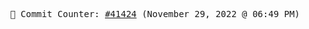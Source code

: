 <p align="center">
    <samp>
        📮 Commit Counter: <a href="https://github.com/Javascript-void0/Javascript-void0/commits/main">#41424</a> (November 29, 2022 @ 06:49 PM)
    </samp>
</p>
